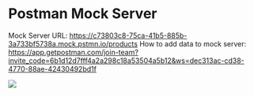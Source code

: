 # Postman Mock Server
Mock Server URL: https://c73803c8-75ca-41b5-885b-3a733bf5738a.mock.pstmn.io/products
How to add data to mock server:
https://app.getpostman.com/join-team?invite_code=6b1d12d7fff4a2a298c18a53504a5b12&ws=dec313ac-cd38-4770-88ae-42430492bd1f

<img src=“https://github.com/jialianghuang/MockServer/blob/master/postman1.png”>
